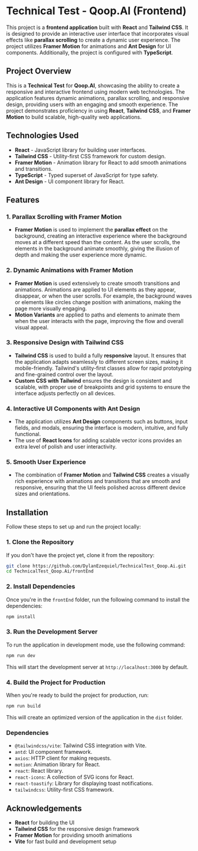
# Technical Test - Qoop.AI (Frontend)

This project is a **frontend application** built with **React** and **Tailwind CSS**. It is designed to provide an interactive user interface that incorporates visual effects like **parallax scrolling** to create a dynamic user experience. The project utilizes **Framer Motion** for animations and **Ant Design** for UI components. Additionally, the project is configured with **TypeScript**.

## Project Overview

This is a **Technical Test** for **Qoop.AI**, showcasing the ability to create a responsive and interactive frontend using modern web technologies. The application features dynamic animations, parallax scrolling, and responsive design, providing users with an engaging and smooth experience. The project demonstrates proficiency in using **React**, **Tailwind CSS**, and **Framer Motion** to build scalable, high-quality web applications.

## Technologies Used

- **React** - JavaScript library for building user interfaces.
- **Tailwind CSS** - Utility-first CSS framework for custom design.
- **Framer Motion** - Animation library for React to add smooth animations and transitions.
- **TypeScript** - Typed superset of JavaScript for type safety.
- **Ant Design** - UI component library for React.

## Features

### 1. **Parallax Scrolling** with Framer Motion
   - **Framer Motion** is used to implement the **parallax effect** on the background, creating an interactive experience where the background moves at a different speed than the content. As the user scrolls, the elements in the background animate smoothly, giving the illusion of depth and making the user experience more dynamic.

### 2. **Dynamic Animations** with Framer Motion
   - **Framer Motion** is used extensively to create smooth transitions and animations. Animations are applied to UI elements as they appear, disappear, or when the user scrolls. For example, the background waves or elements like circles change position with animations, making the page more visually engaging.
   - **Motion Variants** are applied to paths and elements to animate them when the user interacts with the page, improving the flow and overall visual appeal.

### 3. **Responsive Design** with Tailwind CSS
   - **Tailwind CSS** is used to build a fully **responsive** layout. It ensures that the application adapts seamlessly to different screen sizes, making it mobile-friendly. Tailwind's utility-first classes allow for rapid prototyping and fine-grained control over the layout.
   - **Custom CSS with Tailwind** ensures the design is consistent and scalable, with proper use of breakpoints and grid systems to ensure the interface adjusts perfectly on all devices.

### 4. **Interactive UI Components** with Ant Design
   - The application utilizes **Ant Design** components such as buttons, input fields, and modals, ensuring the interface is modern, intuitive, and fully functional.
   - The use of **React Icons** for adding scalable vector icons provides an extra level of polish and user interactivity.

### 5. **Smooth User Experience**
   - The combination of **Framer Motion** and **Tailwind CSS** creates a visually rich experience with animations and transitions that are smooth and responsive, ensuring that the UI feels polished across different device sizes and orientations.


## Installation

Follow these steps to set up and run the project locally:

### 1. Clone the Repository

If you don't have the project yet, clone it from the repository:

```bash
git clone https://github.com/DylanEzequiel/TechnicalTest_Qoop.Ai.git
cd TechnicalTest_Qoop.Ai/frontEnd
```

### 2. Install Dependencies

Once you're in the `frontEnd` folder, run the following command to install the dependencies:

```bash
npm install
```

### 3. Run the Development Server

To run the application in development mode, use the following command:

```bash
npm run dev
```

This will start the development server at `http://localhost:3000` by default.

### 4. Build the Project for Production

When you're ready to build the project for production, run:

```bash
npm run build
```

This will create an optimized version of the application in the `dist` folder.

### Dependencies

- `@tailwindcss/vite`: Tailwind CSS integration with Vite.
- `antd`: UI component framework.
- `axios`: HTTP client for making requests.
- `motion`: Animation library for React.
- `react`: React library.
- `react-icons`: A collection of SVG icons for React.
- `react-toastify`: Library for displaying toast notifications.
- `tailwindcss`: Utility-first CSS framework.


## Acknowledgements

- **React** for building the UI
- **Tailwind CSS** for the responsive design framework
- **Framer Motion** for providing smooth animations
- **Vite** for fast build and development setup
